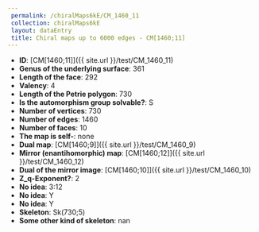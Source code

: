 ```yaml
--- 
 permalink: /chiralMaps6kE/CM_1460_11 
 collection: chiralMaps6kE
 layout: dataEntry
 title: Chiral maps up to 6000 edges - CM[1460;11]
---
```


- **ID**: [CM[1460;11]]({{ site.url }}/test/CM_1460_11)
- **Genus of the underlying surface**: 361
- **Length of the face**: 292
- **Valency**: 4
- **Length of the Petrie polygon**: 730
- **Is the automorphism group solvable?**: S
- **Number of vertices**: 730
- **Number of edges**: 1460
- **Number of faces**: 10
- **The map is self-**: none
- **Dual map**: [CM[1460;9]]({{ site.url }}/test/CM_1460_9)
- **Mirror (enantihomorphic) map**: [CM[1460;12]]({{ site.url }}/test/CM_1460_12)
- **Dual of the mirror image**: [CM[1460;10]]({{ site.url }}/test/CM_1460_10)
- **Z_q-Exponent?**: 2
- **No idea**:  3:12
- **No idea**: Y
- **No idea**: Y
- **Skeleton**: Sk(730;5)
- **Some other kind of skeleton**: nan
